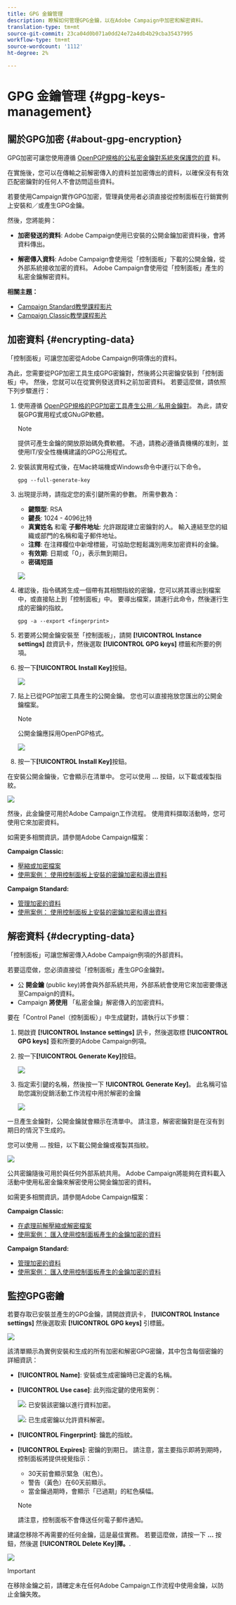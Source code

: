 ```yaml
---
title: GPG 金鑰管理
description: 瞭解如何管理GPG金鑰，以在Adobe Campaign中加密和解密資料。
translation-type: tm+mt
source-git-commit: 23ca04d0b071a0dd24e72a4db4b29cba35437995
workflow-type: tm+mt
source-wordcount: '1112'
ht-degree: 2%

---
```



# GPG 金鑰管理 {#gpg-keys-management}

## 關於GPG加密 {#about-gpg-encryption}

GPG加密可讓您使用遵循 [OpenPGP規格的公私密金鑰對系統來保護您的資](https://www.openpgp.org/about/standard/) 料。

在實施後，您可以在傳輸之前解密傳入的資料並加密傳出的資料，以確保沒有有效匹配密鑰對的任何人不會訪問這些資料。

若要使用Campaign實作GPG加密，管理員使用者必須直接從控制面板在行銷實例上安裝和／或產生GPG金鑰。

然後，您將能夠：

* **加密發送的資料**: Adobe Campaign使用已安裝的公開金鑰加密資料後，會將資料傳出。

* **解密傳入資料**: Adobe Campaign會使用從「控制面板」下載的公開金鑰，從外部系統接收加密的資料。 Adobe Campaign會使用從「控制面板」產生的私密金鑰解密資料。

**相關主題：**

* [Campaign Standard教學課程影片](https://docs.adobe.com/content/help/en/campaign-standard-learn/tutorials/administrating/control-panel/gpg-key-management/gpg-key-management-overview.html)
* [Campaign Classic教學課程影片](https://docs.adobe.com/content/help/en/campaign-classic-learn/tutorials/administrating/control-panel-acc/gpg-key-management/gpg-key-management-overview.html)

## 加密資料 {#encrypting-data}

「控制面板」可讓您加密從Adobe Campaign例項傳出的資料。

為此，您需要從PGP加密工具生成GPG密鑰對，然後將公共密鑰安裝到「控制面板」中。 然後，您就可以在從實例發送資料之前加密資料。 若要這麼做，請依照下列步驟進行：

1. 使用遵循 [OpenPGP規格的PGP加密工具產生公用／私用金鑰對](https://www.openpgp.org/about/standard/)。 為此，請安裝GPG實用程式或GNuGP軟體。

   >[!NOTE]
   >
   >提供可產生金鑰的開放原始碼免費軟體。 不過，請務必遵循貴機構的准則，並使用IT/安全性機構建議的GPG公用程式。

1. 安裝該實用程式後，在Mac終端機或Windows命令中運行以下命令。

   `gpg --full-generate-key`

1. 出現提示時，請指定您的索引鍵所需的參數。 所需參數為：

   * **鍵類型**: RSA
   * **鍵長**: 1024 - 4096比特
   * **真實姓名** 和電 **子郵件地址**: 允許跟蹤建立密鑰對的人。 輸入連結至您的組織或部門的名稱和電子郵件地址。
   * **注釋**: 在注釋欄位中新增標籤，可協助您輕鬆識別用來加密資料的金鑰。
   * **有效期**: 日期或「0」，表示無到期日。
   * **密碼短語**

   ![](assets/do-not-localize/gpg_command.png)

1. 確認後，指令碼將生成一個帶有其相關指紋的密鑰，您可以將其導出到檔案中，或直接貼上到「控制面板」中。 要導出檔案，請運行此命令，然後運行生成的密鑰的指紋。

   `gpg -a --export <fingerprint>`

1. 若要將公開金鑰安裝至「控制面板」，請開 **[!UICONTROL Instance settings]** 啟資訊卡，然後選取 **[!UICONTROL GPG keys]** 標籤和所要的例項。

1. 按一下&#x200B;**[!UICONTROL Install Key]**&#x200B;按鈕。

   ![](assets/gpg_install_button.png)

1. 貼上已從PGP加密工具產生的公開金鑰。 您也可以直接拖放您匯出的公開金鑰檔案。

   >[!NOTE]
   >
   >公開金鑰應採用OpenPGP格式。

   ![](assets/gpg_install_paste.png)

1. 按一下&#x200B;**[!UICONTROL Install Key]**&#x200B;按鈕。

在安裝公開金鑰後，它會顯示在清單中。 您可以使用 **...** 按鈕，以下載或複製指紋。

![](assets/gpg_install_download.png)

然後，此金鑰便可用於Adobe Campaign工作流程。 使用資料擷取活動時，您可使用它來加密資料。

如需更多相關資訊，請參閱Adobe Campaign檔案：

**Campaign Classic:**

* [壓縮或加密檔案](https://docs.adobe.com/content/help/en/campaign-classic/using/automating-with-workflows/general-operation/how-to-use-workflow-data.html#zipping-or-encrypting-a-file)
* [使用案例： 使用控制面板上安裝的密鑰加密和導出資料](https://docs.adobe.com/content/help/en/campaign-classic/using/automating-with-workflows/general-operation/how-to-use-workflow-data.html#use-case-gpg-encrypt)

**Campaign Standard:**

* [管理加密的資料](https://docs.adobe.com/content/help/en/campaign-standard/using/managing-processes-and-data/importing-and-exporting-data/managing-encrypted-data.html)
* [使用案例： 使用控制面板上安裝的密鑰加密和導出資料](https://docs.adobe.com/content/help/en/campaign-standard/using/managing-processes-and-data/importing-and-exporting-data/managing-encrypted-data.html#use-case-gpg-encrypt)

## 解密資料 {#decrypting-data}

「控制面板」可讓您解密傳入Adobe Campaign例項的外部資料。

若要這麼做，您必須直接從「控制面板」產生GPG金鑰對。

* 公 **開金鑰** (public key)將會與外部系統共用，外部系統會使用它來加密要傳送至Campaign的資料。
* Campaign **將使用** 「私密金鑰」解密傳入的加密資料。

要在「Control Panel（控制面板）」中生成鍵對，請執行以下步驟：

1. 開啟資 **[!UICONTROL Instance settings]** 訊卡，然後選取標 **[!UICONTROL GPG keys]** 簽和所要的Adobe Campaign例項。

1. 按一下&#x200B;**[!UICONTROL Generate Key]**&#x200B;按鈕。

   ![](assets/gpg_generate.png)

1. 指定索引鍵的名稱，然後按一下 **!UICONTROL Generate Key]**。 此名稱可協助您識別促銷活動工作流程中用於解密的金鑰

   ![](assets/gpg_generate_name.png)

一旦產生金鑰對，公開金鑰就會顯示在清單中。 請注意，解密密鑰對是在沒有到期日的情況下生成的。

您可以使用 **...** 按鈕，以下載公開金鑰或複製其指紋。

![](assets/gpg_generate_list.png)

公共密鑰隨後可用於與任何外部系統共用。 Adobe Campaign將能夠在資料載入活動中使用私密金鑰來解密使用公開金鑰加密的資料。

如需更多相關資訊，請參閱Adobe Campaign檔案：

**Campaign Classic:**

* [在處理前解壓縮或解密檔案](https://docs.adobe.com/content/help/en/campaign-classic/using/automating-with-workflows/general-operation/importing-data.html#unzipping-or-decrypting-a-file-before-processing)
* [使用案例： 匯入使用控制面板產生的金鑰加密的資料](https://docs.adobe.com/content/help/en/campaign-classic/using/automating-with-workflows/general-operation/importing-data.html#use-case-gpg-decrypt)

**Campaign Standard:**

* [管理加密的資料](https://docs.adobe.com/content/help/en/campaign-standard/using/managing-processes-and-data/importing-and-exporting-data/managing-encrypted-data.html)
* [使用案例： 匯入使用控制面板產生的金鑰加密的資料](https://docs.adobe.com/content/help/en/campaign-standard/using/managing-processes-and-data/importing-and-exporting-data/managing-encrypted-data.html#use-case-gpg-decrypt)

## 監控GPG密鑰

若要存取已安裝並產生的GPG金鑰，請開啟資訊卡， **[!UICONTROL Instance settings]** 然後選取索 **[!UICONTROL GPG keys]** 引標籤。

![](assets/gpg_list.png)

該清單顯示為實例安裝和生成的所有加密和解密GPG密鑰，其中包含每個密鑰的詳細資訊：

* **[!UICONTROL Name]**: 安裝或生成密鑰時已定義的名稱。
* **[!UICONTROL Use case]**: 此列指定鍵的使用案例：

   ![](assets/gpg_icon_encrypt.png): 已安裝該密鑰以進行資料加密。

   ![](assets/gpg_icon_decrypt.png): 已生成密鑰以允許資料解密。

* **[!UICONTROL Fingerprint]**: 鑰匙的指紋。
* **[!UICONTROL Expires]**: 密鑰的到期日。 請注意，當主要指示即將到期時，控制面板將提供視覺指示：

   * 30天前會顯示緊急（紅色）。
   * 警告（黃色）在60天前顯示。
   * 當金鑰過期時，會顯示「已過期」的紅色橫幅。

   >[!NOTE]
   >
   >請注意，控制面板不會傳送任何電子郵件通知。

建議您移除不再需要的任何金鑰，這是最佳實務。 若要這麼做，請按一下 **...** 按鈕，然後選 **[!UICONTROL Delete Key]擇。**.

![](assets/gpg_delete.png)

>[!IMPORTANT]
>
>在移除金鑰之前，請確定未在任何Adobe Campaign工作流程中使用金鑰，以防止金鑰失敗。
